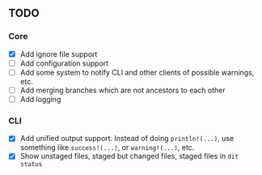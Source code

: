 ## TODO

### Core
- [x] Add ignore file support
- [ ] Add configuration support
- [ ] Add some system to notify CLI and other clients of possible warnings, etc.
- [ ] Add merging branches which are not ancestors to each other
- [ ] Add logging

### CLI
- [x] Add unified output support. Instead of doing `println!(...)`, use something like `success!(...)`, or `warning!(...)`, etc.
- [x] Show unstaged files, staged but changed files, staged files in `dit status`